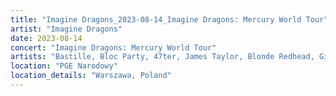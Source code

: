 ```yaml
---
title: "Imagine Dragons_2023-08-14_Imagine Dragons: Mercury World Tour"
artist: "Imagine Dragons"
date: 2023-08-14
concert: "Imagine Dragons: Mercury World Tour"
artists: "Bastille, Bloc Party, 47ter, James Taylor, Blonde Redhead, Gilli, 070 Shake, Benjamin Hav & Familien, AJR, 999999999, andreas odbjerg, Imagine Dragons"
location: "PGE Narodowy"
location_details: "Warszawa, Poland"
---
```

